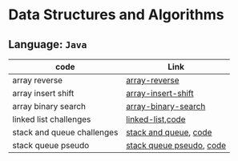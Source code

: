 # Data Structures and Algorithms

## Language: `Java`

| code                | Link                                                                                                                            |
| ------------------- | ------------------------------------------------------------------------------------------------------------------------------- |
| array reverse              | [array-reverse](code_challenges/array-reverse/README.md)             |
| array insert shift         | [array-insert-shift](code_challenges/array-insert-shift/README.md)             |
| array binary search        | [array-binary-search](code_challenges/array-binary-search/README.md)             |
| linked list challenges     | [linked-list](/home/nawal/401/data-structures-and-algorithms/java/code_challenges/linked-list/README.md),[code](/home/nawal/401/data-structures-and-algorithms/java/code_challenges/linked-list/lib/src/main/java/linked/list/structure/SinglyLinkedList.java)             |
| stack and queue challenges | [stack and queue](/home/nawal/401/data-structures-and-algorithms/java/code_challenges/stack-and-queue/README.md), [code](/home/asac/401/data-structures-and-algorithms/java/code_challenges/stack-and-queue) |
| stack queue pseudo | [stack queue pseudo](code_challenges/stack-queue-pseudo/README.md), [code](/home/asac/401/data-structures-and-algorithms/java/code_challenges/stack-and-queue/lib/src/main/java/stack/and/queue/structure/PseudoQueue.java) |